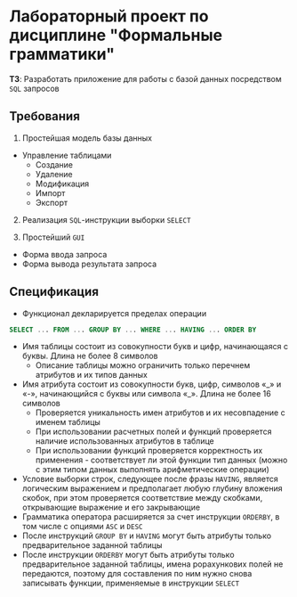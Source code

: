 # Лабораторный проект по дисциплине "Формальные грамматики"
**ТЗ**: Разработать приложение для работы с базой данных посредством `SQL` запросов
## Требования
1. Простейшая модель базы данных
  - Управление таблицами
    - Создание
    - Удаление
    - Модификация
    - Импорт
    - Экспорт
2. Реализация `SQL`-инструкции выборки `SELECT`

3. Простейший `GUI`
  - Форма ввода запроса
  - Форма вывода результата запроса

## Спецификация
- Функционал декларируется пределах операции
```sql 
SELECT ... FROM ... GROUP BY ... WHERE ... HAVING ... ORDER BY
```
- Имя таблицы состоит из совокупности букв и цифр, начинающаяся с буквы. Длина не более 8 символов
  - Описание таблицы можно ограничить только перечнем атрибутов и их типов данных
- Имя атрибута состоит из совокупности букв, цифр, символов «\_» и «-», начинающийся с буквы или символа «\_». Длина не более 16 символов
  - Проверяется уникальность имен атрибутов и их несовпадение с именем таблицы
  - При использовании расчетных полей и функций проверяется наличие использованных атрибутов в таблице
  - При использовании функций проверяется корректность их применения - соответствует ли этой функции тип данных (можно с этим типом данных выполнять арифметические операции)
- Условие выборки строк, следующеe после фразы `HAVING`, является логическим выражением и предполагает любую глубину вложения скобок, при этом проверяется соответствие между скобками, открывающие выражение и его закрывающие
- Грамматика оператора расширяется за счет инструкции `ORDERBY`, в том числе с опциями `ASC` и `DESC`
- После инструкций `GROUP BY` и `HAVING` могут быть атрибуты только предварительное заданной таблицы
- После инструкции `ORDERBY` могут быть атрибуты только предварительное заданной таблицы, имена рорахункових полей не передаются, поэтому для составления по ним нужно снова записывать функции, применяемые в инструкции `SELECT`